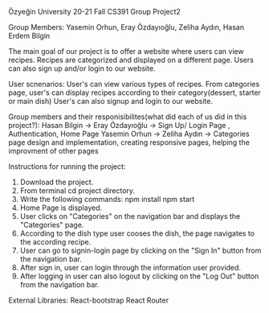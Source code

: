 Özyeğin University 20-21 Fall CS391 Group Project2

Group Members: Yasemin Orhun, Eray Özdayıoğlu, Zeliha Aydın, Hasan Erdem Bilgin

The main goal of our project is to offer a website where users can view recipes. Recipes are categorized and displayed on a different page. Users can also  sign up and/or login to our website.

User scnenarios:
User's can view various types of recipes.
From categories page, user's can display recipes according to their category(dessert, starter or main dish)
User's can also signup and login to our website.

Group members and their responisibilites(what did each of us did in this project?):
Hasan Bilgin -> 
Eray Özdayıoğlu -> Sign Up/ Login Page , Authentication, Home Page 
Yasemin Orhun -> 
Zeliha Aydın -> Categories page design and implementation, creating responsive pages, helping the improvment of other pages

Instructions for running the project:
1) Download the project.
2) From terminal cd project directory.
3) Write the following commands:    npm install npm start
4) Home Page is displayed.                         
5) User clicks on "Categories" on the navigation bar and displays the "Categories" page.
6) According to the dish type user cooses the dish, the page navigates to the according recipe.
7) User can go to signin-login page by clicking on the "Sign In" button from the navigation bar.
8) After sign in, user can login through the information user provided.
9) After logging in user can also logout by clicking on the "Log Out" button from the navigation bar.

External Libraries:
React-bootstrap
React Router

